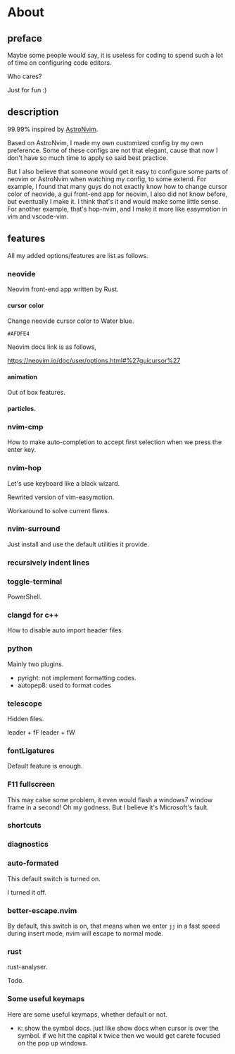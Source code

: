 # About

## preface

Maybe some people would say, it is useless for coding to spend such a lot of time on configuring code editors.

Who cares?

Just for fun :)

## description

99.99% inspired by [AstroNvim](https://github.com/AstroNvim).

Based on AstroNvim, I made my own customized config by my own preference. Some of these configs are not that elegant, cause that now I don't have so much time to apply so said best practice.

But I also believe that someone would get it easy to configure some parts of neovim or AstroNvim when watching my config, to some extend. For example, I found that many guys do not exactly know how to change cursor color of neovide, a gui front-end app for neovim, I also did not know before, but eventually I make it. I think that's it and would make some little sense. For another example, that's hop-nvim, and I make it more like easymotion in vim and vscode-vim.

## features

All my added options/features are list as follows.

### neovide

Neovim front-end app written by Rust. 

#### cursor color

Change neovide cursor color to Water blue.

```
#AFDFE4
```

Neovim docs link is as follows,

<https://neovim.io/doc/user/options.html#%27guicursor%27>

#### animation

Out of box features.

#### particles.

### nvim-cmp

How to make auto-completion to accept first selection when we press the enter key.

### nvim-hop

Let's use keyboard like a black wizard.

Rewrited version of vim-easymotion.

Workaround to solve current flaws.

### nvim-surround

Just install and use the default utilities it provide.

### recursively indent lines


### toggle-terminal

PowerShell.

### clangd for c++

How to disable auto import header files.

### python

Mainly two plugins.

- pyright: not implement formatting codes.
- autopep8: used to format codes

### telescope

Hidden files.

leader + fF
leader + fW

### fontLigatures

Default feature is enough.

### F11 fullscreen

This may calse some problem, it even would flash a windows7 window frame in a second! Oh my godness. But I believe it's Microsoft's fault.

### shortcuts

### diagnostics

### auto-formated

This default switch is turned on.

I turned it off.

### better-escape.nvim

By default, this switch is on, that means when we enter `jj` in a fast speed during insert mode, nvim will escape to normal mode.

### rust

rust-analyser.

Todo.

### Some useful keymaps

Here are some useful keymaps, whether default or not.

- `K`: show the symbol docs. just like show docs when cursor is over the symbol. if we hit the capital `K` twice then we would get carete focused on the pop up windows.


